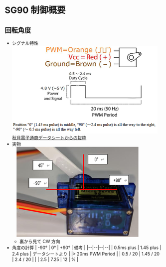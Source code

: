 # SG90 制御概要
## 回転角度
- シグナル特性
  ![シグナル特性](image/sg90-signal.png)  
  [秋月電子通商データシートからの抜粋](http://akizukidenshi.com/catalog/g/gM-08761/)  
- 実物  
　![実物](image/sg90.png)
  - 裏から見て CW 方向
- 角度の計算
  | -90° | 0° | +90° | 備考 |
  |--|--|--|--|
  | 0.5ms plus | 1.45 plus | 2.4 plus | データシートより |
  |> 20ms PWM Period |
  | 0.5 / 20 | 1.45 / 20 | 2.4 / 20 | |
  | 2.5 | 7.25 | 12 | % |